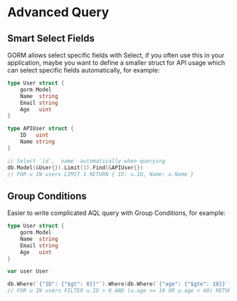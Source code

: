 # Advanced Query

## Smart Select Fields

GORM allows select specific fields with Select, if you often use this in your application, maybe you want to define a smaller struct for API usage which can select specific fields automatically, for example:

```Go
type User struct {
	gorm.Model
	Name  string
	Email string
    Age   uint
}

type APIUser struct {
	ID   uint
	Name string
}

// Select `id`, `name` automatically when querying
db.Model(&User{}).Limit(1).Find(&APIUser{})
// FOR u IN users LIMIT 1 RETURN { ID: u.ID, Name: u.Name }
```

## Group Conditions

Easier to write complicated AQL query with Group Conditions, for example:

```Go
type User struct {
	gorm.Model
	Name  string
	Email string
    Age   uint
}

var user User

db.Where(`{"ID": {"$gt": 0}}"`).Where(db.Where(`{"age": {"$gte": 18}}`).Where(`{"age": {"$lt": 40}}`)).First(&getUser)
// FOR u IN users FILTER u.ID > 0 AND (u.age >= 18 OR u.age < 40) RETURN u
```